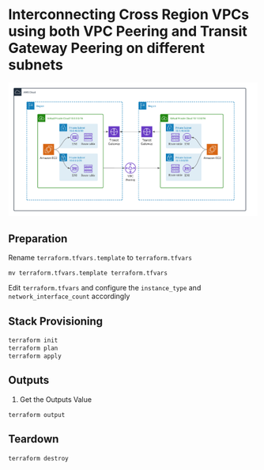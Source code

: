 # Interconnecting Cross Region VPCs using both VPC Peering and Transit Gateway Peering on different subnets
![Architecture](asset/architecture.png)

## Preparation
Rename `terraform.tfvars.template` to `terraform.tfvars`
```shell
mv terraform.tfvars.template terraform.tfvars
```
Edit `terraform.tfvars` and configure the `instance_type` and `network_interface_count` accordingly

## Stack Provisioning
```shell
terraform init
terraform plan
terraform apply
```

## Outputs
1. Get the Outputs Value
```shell
terraform output
```

## Teardown
```shell
terraform destroy
```
